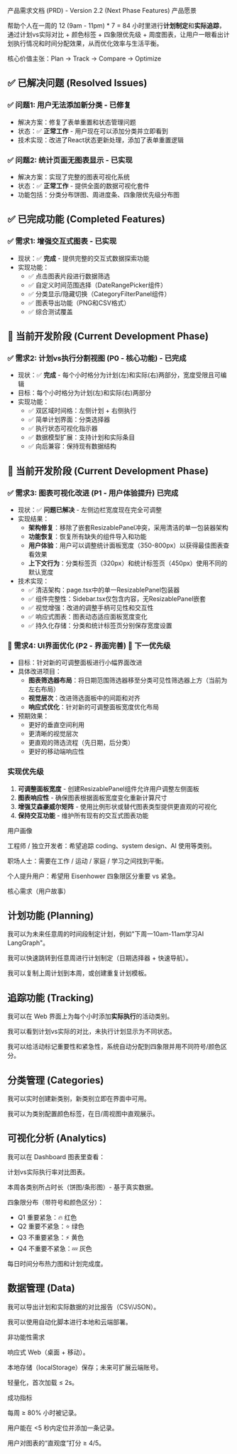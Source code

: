 产品需求文档 (PRD) - Version 2.2 (Next Phase Features)
产品愿景

帮助个人在一周的 12 (9am - 11pm) * 7 = 84 小时里进行**计划制定**和**实际追踪**，通过计划vs实际对比 + 颜色标签 + 四象限优先级 + 周度图表，让用户一眼看出计划执行情况和时间分配效果，从而优化效率与生活平衡。

核心价值主张：Plan → Track → Compare → Optimize

## ✅ 已解决问题 (Resolved Issues)

### ✅ 问题1: 用户无法添加新分类 - 已修复
- 解决方案：修复了表单重置和状态管理问题
- 状态：✅ **正常工作** - 用户现在可以添加分类并立即看到
- 技术实现：改进了React状态更新处理，添加了表单重置逻辑

### ✅ 问题2: 统计页面无图表显示 - 已实现
- 解决方案：实现了完整的图表可视化系统
- 状态：✅ **正常工作** - 提供全面的数据可视化套件
- 功能包括：分类分布饼图、周进度条、四象限优先级分布图

## ✅ 已完成功能 (Completed Features)

### ✅ 需求1: 增强交互式图表 - 已实现
- 现状：✅ **完成** - 提供完整的交互式数据探索功能
- 实现功能：
  - ✅ 点击图表片段进行数据筛选
  - ✅ 自定义时间范围选择（DateRangePicker组件）
  - ✅ 分类显示/隐藏切换（CategoryFilterPanel组件）
  - ✅ 图表导出功能（PNG和CSV格式）
  - ✅ 综合测试覆盖

## 🚧 当前开发阶段 (Current Development Phase)

### ✅ 需求2: 计划vs执行分割视图 (P0 - 核心功能) - 已完成
- 现状：✅ **完成** - 每个小时格分为计划(左)和实际(右)两部分，宽度受限且可编辑
- 目标：每个小时格分为计划(左)和实际(右)两部分
- 实现功能：
  - ✅ 双区域时间格：左侧计划 + 右侧执行
  - ✅ 简单计划界面：分类选择器
  - ✅ 执行状态可视化指示器
  - ✅ 数据模型扩展：支持计划和实际条目
  - ✅ 向后兼容：保持现有数据结构

## 🚧 当前开发阶段 (Current Development Phase)

### ✅ 需求3: 图表可视化改进 (P1 - 用户体验提升) 已完成
- 现状：✅ **问题已解决** - 左侧边栏宽度现在完全可调整
- 实现结果：
  - **架构修复**：移除了嵌套ResizablePanel冲突，采用清洁的单一包装器架构
  - **功能恢复**：恢复所有缺失的组件导入和功能
  - **用户体验**：用户可以调整统计面板宽度（350-800px）以获得最佳图表查看效果
  - **上下文行为**：分类标签页（320px）和统计标签页（450px）使用不同的默认宽度
- 技术实现：
  - ✅ 清洁架构：page.tsx中的单一ResizablePanel包装器
  - ✅ 组件完整性：Sidebar.tsx仅包含内容，无ResizablePanel嵌套
  - ✅ 视觉增强：改进的调整手柄可见性和交互性
  - ✅ 响应式图表：图表动态适应面板宽度变化
  - ✅ 持久化存储：分类和统计标签页分别保存宽度设置

### 🎯 需求4: UI界面优化 (P2 - 界面完善) 🚧 下一优先级
- 目标：针对新的可调整面板进行小幅界面改进
- 具体改进项目：
  - **图表筛选器布局**：将日期范围筛选器移至分类可见性筛选器上方（当前为左右布局）
  - **视觉层次**：改进筛选面板中的间距和对齐
  - **响应式优化**：针对新的可调整面板宽度优化布局
- 预期效果：
  - 更好的垂直空间利用
  - 更清晰的视觉层次
  - 更直观的筛选流程（先日期，后分类）
  - 更好的移动端响应性

### 实现优先级
1. **可调整面板宽度** - 创建ResizablePanel组件允许用户调整左侧面板
2. **图表响应性** - 确保图表根据面板宽度变化重新计算尺寸
3. **增强艾森豪威尔矩阵** - 使用比例形状或替代图表类型提供更直观的可视化
4. **保持交互功能** - 维护所有现有的交互式图表功能

用户画像

工程师 / 独立开发者：希望追踪 coding、system design、AI 使用等类别。

职场人士：需要在工作 / 运动 / 家庭 / 学习之间找到平衡。

个人提升用户：希望用 Eisenhower 四象限区分重要 vs 紧急。

核心需求（用户故事）

## 计划功能 (Planning)
我可以为未来任意周的时间段制定计划，例如"下周一10am-11am学习AI LangGraph"。

我可以快速跳转到任意周进行计划制定（日期选择器 + 快速导航）。

我可以复制上周计划到本周，或创建重复计划模板。

## 追踪功能 (Tracking)
我可以在 Web 界面上为每个小时添加**实际执行**的活动类别。

我可以看到计划vs实际的对比，未执行计划显示为不同状态。

我可以给活动标记重要性和紧急性，系统自动分配到四象限并用不同符号/颜色区分。

## 分类管理 (Categories)
我可以实时创建新类别，新类别立即在界面中可用。

我可以为类别配置颜色标签，在日/周视图中直观展示。

## 可视化分析 (Analytics)
我可以在 Dashboard 图表里查看：

计划vs实际执行率对比图表。

本周各类别所占时长（饼图/条形图）- 基于真实数据。

四象限分布（带符号和颜色区分）：
- Q1 重要紧急：🔥 红色
- Q2 重要不紧急：⭐ 绿色
- Q3 不重要紧急：⚡ 黄色
- Q4 不重要不紧急：💤 灰色

每日时间分布热力图和计划完成度。

## 数据管理 (Data)
我可以导出计划和实际数据的对比报告（CSV/JSON）。

我可以使用自动化脚本进行本地和云端部署。

非功能性需求

响应式 Web（桌面 + 移动）。

本地存储（localStorage）保存；未来可扩展云端账号。

轻量化，首次加载 ≤ 2s。

成功指标

每周 ≥ 80% 小时被记录。

用户能在 <5 秒内定位并添加一条记录。

用户对图表的“直观度”打分 ≥ 4/5。
